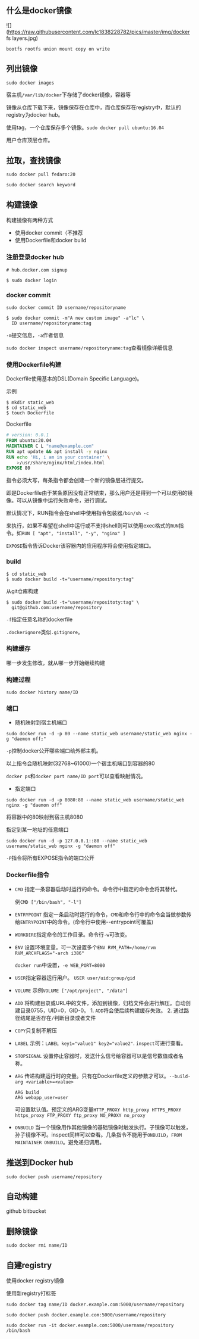 ## 什么是docker镜像

![](https://raw.githubusercontent.com/lc1838228782/pics/master/img/docker fs layers.jpg)

`bootfs rootfs union mount copy on write`

## 列出镜像

`sudo docker images`

宿主机`/var/lib/docker`下存储了docker镜像，容器等

镜像从仓库下载下来，镜像保存在仓库中，而仓库保存在registry中，默认的registry为docker hub。

使用tag，一个仓库保存多个镜像。`sudo docker pull ubuntu:16.04`

用户仓库顶层仓库。

## 拉取，查找镜像

`sudo docker pull fedaro:20`

`sudo docker search keyword`

## 构建镜像

构建镜像有两种方式

- 使用docker commit（不推荐
- 使用Dockerfile和docker build

### 注册登录docker hub

```shell
# hub.docker.com signup

$ sudo docker login
```

### docker commit

`sudo docker commit ID username/repositoryname`

```shell
$ sudo docker commit -m"A new custom image" -a"lc" \
  ID username/repositoryname:tag
```

`-m`提交信息，`-a`作者信息

`sudo docker inspect username/repositoryname:tag`查看镜像详细信息

### 使用Dockerfile构建

Dockerfile使用基本的DSL(Domain Specific Language)。

示例

```shell
$ mkdir static_web
$ cd static_web
$ touch Dockerfile
```

Dockerfile

```dockerfile
# version: 0.0.1
FROM ubuntu:20.04
MAINTAINER C L "name@example.com"
RUN apt update && apt install -y nginx
RUN echo 'Hi, i am in your container' \
    >/usr/share/nginx/html/index.html
EXPOSE 80
```

指令必须大写，每条指令都会创建一个新的镜像层进行提交。

即是Dockerfile由于某条原因没有正常结束，那么用户还是得到一个可以使用的镜像。可以从镜像中运行失败命令，进行调试。

默认情况下，RUN指令会在shell中使用指令包装器`/bin/sh -c`

来执行，如果不希望在shell中运行或不支持shell则可以使用exec格式的`RUN`指令。如`RUN [ "apt", "install", "-y", "nginx" ]`

`EXPOSE`指令告诉Docker该容器内的应用程序将会使用指定端口。

### build

```shell
$ cd static_web
$ sudo docker build -t="username/repository:tag"
```

从git仓库构建

```
$ sudo docker build -t="username/repositoty:tag" \
  git@github.com:username/repository
```

`-f`指定任意名称的dockerfile

`.dockerignore`类似`.gitignore`。

### 构建缓存

哪一步发生修改，就从哪一步开始继续构建

### 构建过程

`sudo docker history name/ID`

### 端口

- 随机映射到宿主机端口

`sudo docker run -d -p 80 --name static_web username/static_web nginx -g "daemon off;"`

`-p`控制docker公开哪些端口给外部主机。

以上指令会随机映射(32768~61000)一个宿主机端口到容器的80

`docker ps`和`docker port name/ID port`可以查看映射情况。

- 指定端口

`sudo docker run -d -p 8080:80 --name static_web username/static_web nginx -g "daemon off"`

将容器中的80映射到宿主机8080

指定到某一地址的任意端口

`sudo docker run -d -p 127.0.0.1::80 --name static_web username/static_web nginx -g "daemon off"`



`-P`指令将所有EXPOSE指令的端口公开

### Dockerfile指令

- `CMD` 指定一条容器启动时运行的命令。命令行中指定的命令会将其替代。

  例`CMD ["/bin/bash", "-l"]`

- `ENTRYPOINT` 指定一条启动时运行的命令，`CMD`和命令行中的命令会当做参数传给`ENTRYPOINT`中的命令。(命令行中使用--entrypoint可覆盖)

- `WORKDIRE`指定命令的工作目录。命令行`-w`可改变。

- `ENV` 设置环境变量。可一次设置多个`ENV RVM_PATH=/home/rvm RVM_ARCHFLAGS="-arch i386"`

  `docker run`中设置，`-e WEB_PORT=8080`

- `USER`指定容器运行用户。 `USER user/uid:group/gid`

- `VOLUME` 示例`VOLUME ["/opt/project", "/data"]`

- `ADD` 将构建目录或URL中的文件，添加到镜像，归档文件会进行解压。自动创建目录0755，UID=0，GID-0。 1. `ADD`将会使后续构建缓存失效。 2. 通过路径结尾是否存在`/`判断目录或者文件

- `COPY`只复制不解压

- `LABEL` 示例：`LABEL key1="value1" key2="value2"`. `inspect`可进行查看。

- `STOPSIGNAL` 设置停止容器时，发送什么信号给容器可以是信号数值或者名称。

- `ARG` 传递构建运行时的变量。只有在Dockerfile定义的参数才可以。`--build-arg <variable>=<value>`

  ```
  ARG build
  ARG webapp_user=user
  ```

  可设置默认值。预定义的ARG变量`HTTP_PROXY http_proxy HTTPS_PROXY https_proxy FTP_PROXY ftp_proxy NO_PROXY no_proxy`

- `ONBUILD` 当一个镜像用作其他镜像的基础镜像时触发执行。子镜像可以触发，孙子镜像不可。inspect同样可以查看。几条指令不能用于`ONBUILD`，`FROM MAINTAINER ONBUILD`。避免递归调用。

## 推送到Docker hub

`sudo docker push username/repository`

## 自动构建

github bitbucket

## 删除镜像

`sudo docker rmi name/ID`

## 自建registry

使用docker registry镜像

使用新registry打标签

`sudo docker tag name/ID docker.example.com:5000/username/repository`

`sudo docker push docker.example.com:5000/username/repository`

`sudo docker run -it docker.example.com:5000/username/repository /bin/bash`

